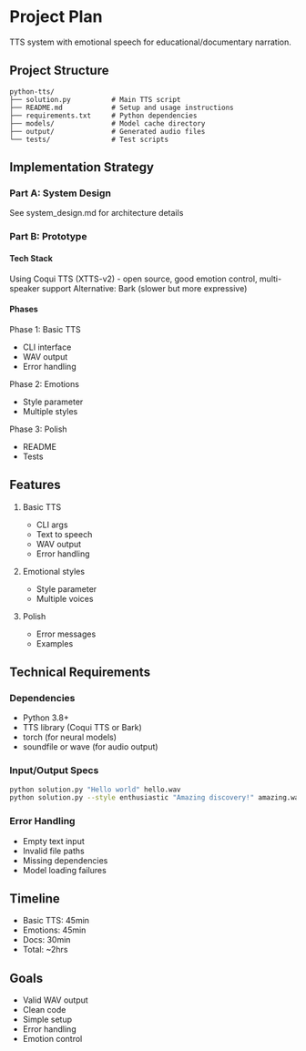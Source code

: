 # Project Plan

TTS system with emotional speech for educational/documentary narration.

## Project Structure

```
python-tts/
├── solution.py          # Main TTS script
├── README.md            # Setup and usage instructions
├── requirements.txt     # Python dependencies
├── models/              # Model cache directory
├── output/              # Generated audio files
└── tests/               # Test scripts
```

## Implementation Strategy

### Part A: System Design
See system_design.md for architecture details

### Part B: Prototype

#### Tech Stack
Using Coqui TTS (XTTS-v2) - open source, good emotion control, multi-speaker support
Alternative: Bark (slower but more expressive)

#### Phases

Phase 1: Basic TTS
- CLI interface
- WAV output
- Error handling

Phase 2: Emotions
- Style parameter
- Multiple styles

Phase 3: Polish
- README
- Tests

## Features

1. Basic TTS
   - CLI args
   - Text to speech
   - WAV output
   - Error handling

2. Emotional styles
   - Style parameter
   - Multiple voices

3. Polish
   - Error messages
   - Examples

## Technical Requirements

### Dependencies
- Python 3.8+
- TTS library (Coqui TTS or Bark)
- torch (for neural models)
- soundfile or wave (for audio output)

### Input/Output Specs
```bash
python solution.py "Hello world" hello.wav
python solution.py --style enthusiastic "Amazing discovery!" amazing.wav
```

### Error Handling
- Empty text input
- Invalid file paths
- Missing dependencies
- Model loading failures

## Timeline
- Basic TTS: 45min
- Emotions: 45min
- Docs: 30min
- Total: ~2hrs

## Goals
- Valid WAV output
- Clean code
- Simple setup
- Error handling
- Emotion control
